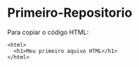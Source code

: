 # Primeiro-Repositorio

Para copiar o código HTML:
```
<html>
  <h1>Meu primeiro aquivo HTML</h1>
</html>
```
